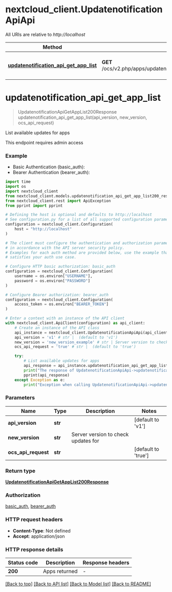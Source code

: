 # nextcloud_client.UpdatenotificationApiApi

All URIs are relative to *http://localhost*

Method | HTTP request | Description
------------- | ------------- | -------------
[**updatenotification_api_get_app_list**](UpdatenotificationApiApi.md#updatenotification_api_get_app_list) | **GET** /ocs/v2.php/apps/updatenotification/api/{apiVersion}/applist/{newVersion} | List available updates for apps


# **updatenotification_api_get_app_list**
> UpdatenotificationApiGetAppList200Response updatenotification_api_get_app_list(api_version, new_version, ocs_api_request)

List available updates for apps

This endpoint requires admin access

### Example

* Basic Authentication (basic_auth):
* Bearer Authentication (bearer_auth):
```python
import time
import os
import nextcloud_client
from nextcloud_client.models.updatenotification_api_get_app_list200_response import UpdatenotificationApiGetAppList200Response
from nextcloud_client.rest import ApiException
from pprint import pprint

# Defining the host is optional and defaults to http://localhost
# See configuration.py for a list of all supported configuration parameters.
configuration = nextcloud_client.Configuration(
    host = "http://localhost"
)

# The client must configure the authentication and authorization parameters
# in accordance with the API server security policy.
# Examples for each auth method are provided below, use the example that
# satisfies your auth use case.

# Configure HTTP basic authorization: basic_auth
configuration = nextcloud_client.Configuration(
    username = os.environ["USERNAME"],
    password = os.environ["PASSWORD"]
)

# Configure Bearer authorization: bearer_auth
configuration = nextcloud_client.Configuration(
    access_token = os.environ["BEARER_TOKEN"]
)

# Enter a context with an instance of the API client
with nextcloud_client.ApiClient(configuration) as api_client:
    # Create an instance of the API class
    api_instance = nextcloud_client.UpdatenotificationApiApi(api_client)
    api_version = 'v1' # str |  (default to 'v1')
    new_version = 'new_version_example' # str | Server version to check updates for
    ocs_api_request = 'true' # str |  (default to 'true')

    try:
        # List available updates for apps
        api_response = api_instance.updatenotification_api_get_app_list(api_version, new_version, ocs_api_request)
        print("The response of UpdatenotificationApiApi->updatenotification_api_get_app_list:\n")
        pprint(api_response)
    except Exception as e:
        print("Exception when calling UpdatenotificationApiApi->updatenotification_api_get_app_list: %s\n" % e)
```



### Parameters

Name | Type | Description  | Notes
------------- | ------------- | ------------- | -------------
 **api_version** | **str**|  | [default to &#39;v1&#39;]
 **new_version** | **str**| Server version to check updates for | 
 **ocs_api_request** | **str**|  | [default to &#39;true&#39;]

### Return type

[**UpdatenotificationApiGetAppList200Response**](UpdatenotificationApiGetAppList200Response.md)

### Authorization

[basic_auth](../README.md#basic_auth), [bearer_auth](../README.md#bearer_auth)

### HTTP request headers

 - **Content-Type**: Not defined
 - **Accept**: application/json

### HTTP response details
| Status code | Description | Response headers |
|-------------|-------------|------------------|
**200** | Apps returned |  -  |

[[Back to top]](#) [[Back to API list]](../README.md#documentation-for-api-endpoints) [[Back to Model list]](../README.md#documentation-for-models) [[Back to README]](../README.md)

